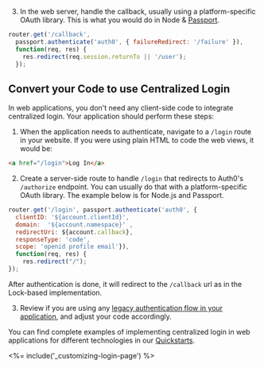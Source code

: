 3. In the web server, handle the callback, usually using a platform-specific OAuth library. This is what you would do in Node & [Passport](http://www.passportjs.org).

```js
router.get('/callback',
  passport.authenticate('auth0', { failureRedirect: '/failure' }),
  function(req, res) {
    res.redirect(req.session.returnTo || '/user');
  });
```
## Convert your Code to use Centralized Login

In web applications, you don't need any client-side code to integrate centralized login. Your application should perform these steps:

1. When the application needs to authenticate, navigate to a `/login` route in your website. If you were using plain HTML to code the web views, it would be:

```html
<a href="/login">Log In</a>
```

2. Create a server-side route to handle `/login` that redirects to Auth0's `/authorize` endpoint. You can usually do that with a platform-specific OAuth library. The example below is for Node.js and Passport. 

```js
router.get('/login', passport.authenticate('auth0', {
  clientID: '${account.clientId}',
  domain:  '${account.namespace}' ,
  redirectUri: ${account.callback},
  responseType: 'code',
  scope: 'openid profile email'}),
  function(req, res) {
    res.redirect("/");
});
```

After authentication is done, it will redirect to the `/callback` url as in the Lock-based implementation.

3. Review if you are using any [legacy authentication flow in your application](libraries/lock/v11/migration-legacy-flows), and adjust your code accordingly.

You can find complete examples of implementing centralized login in web applications for different technologies in our [Quickstarts](/quickstart/webapps).

<%= include('_customizing-login-page') %>

